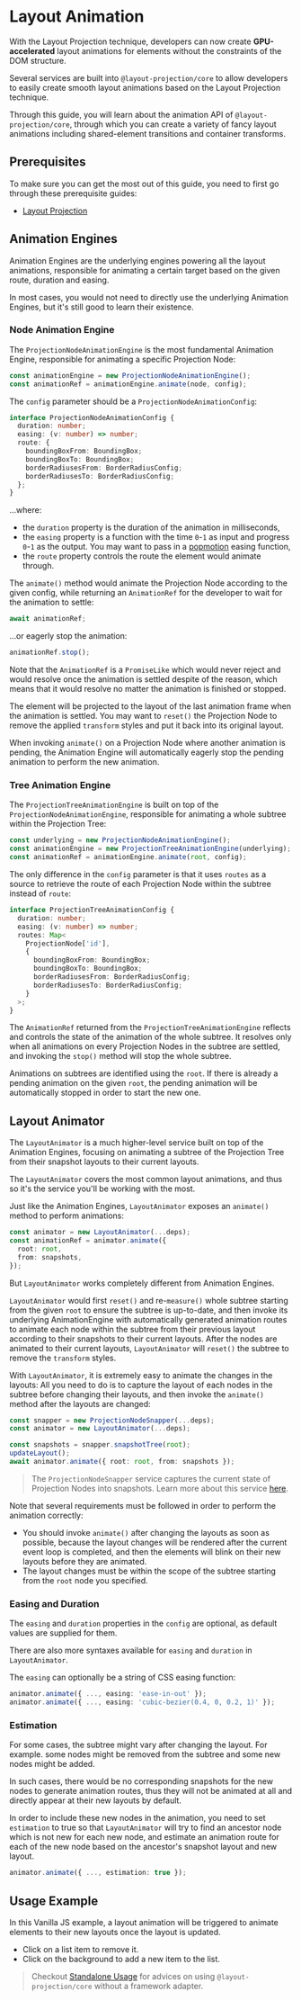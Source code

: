 # Layout Animation

With the Layout Projection technique, developers can now create **GPU-accelerated** layout animations for elements without the constraints of the DOM structure.

Several services are built into `@layout-projection/core` to allow developers to easily create smooth layout animations based on the Layout Projection technique.

Through this guide, you will learn about the animation API of `@layout-projection/core`, through which you can create a variety of fancy layout animations including shared-element transitions and container transforms.

## Prerequisites

To make sure you can get the most out of this guide, you need to first go through these prerequisite guides:

- [Layout Projection](./layout-projection.md)

## Animation Engines

Animation Engines are the underlying engines powering all the layout animations, responsible for animating a certain target based on the given route, duration and easing.

In most cases, you would not need to directly use the underlying Animation Engines, but it's still good to learn their existence.

### Node Animation Engine

The `ProjectionNodeAnimationEngine` is the most fundamental Animation Engine, responsible for animating a specific Projection Node:

```ts
const animationEngine = new ProjectionNodeAnimationEngine();
const animationRef = animationEngine.animate(node, config);
```

The `config` parameter should be a `ProjectionNodeAnimationConfig`:

```ts
interface ProjectionNodeAnimationConfig {
  duration: number;
  easing: (v: number) => number;
  route: {
    boundingBoxFrom: BoundingBox;
    boundingBoxTo: BoundingBox;
    borderRadiusesFrom: BorderRadiusConfig;
    borderRadiusesTo: BorderRadiusConfig;
  };
}
```

...where:

- the `duration` property is the duration of the animation in milliseconds,
- the `easing` property is a function with the time `0`-`1` as input and progress `0`-`1` as the output. You may want to pass in a [popmotion](https://popmotion.io) easing function,
- the `route` property controls the route the element would animate through.

The `animate()` method would animate the Projection Node according to the given config, while returning an `AnimationRef` for the developer to wait for the animation to settle:

```ts
await animationRef;
```

...or eagerly stop the animation:

```ts
animationRef.stop();
```

Note that the `AnimationRef` is a `PromiseLike` which would never reject and would resolve once the animation is settled despite of the reason, which means that it would resolve no matter the animation is finished or stopped.

The element will be projected to the layout of the last animation frame when the animation is settled. You may want to `reset()` the Projection Node to remove the applied `transform` styles and put it back into its original layout.

When invoking `animate()` on a Projection Node where another animation is pending, the Animation Engine will automatically eagerly stop the pending animation to perform the new animation.

### Tree Animation Engine

The `ProjectionTreeAnimationEngine` is built on top of the `ProjectionNodeAnimationEngine`, responsible for animating a whole subtree within the Projection Tree:

```ts
const underlying = new ProjectionNodeAnimationEngine();
const animationEngine = new ProjectionTreeAnimationEngine(underlying);
const animationRef = animationEngine.animate(root, config);
```

The only difference in the `config` parameter is that it uses `routes` as a source to retrieve the route of each Projection Node within the subtree instead of `route`:

```ts
interface ProjectionTreeAnimationConfig {
  duration: number;
  easing: (v: number) => number;
  routes: Map<
    ProjectionNode['id'],
    {
      boundingBoxFrom: BoundingBox;
      boundingBoxTo: BoundingBox;
      borderRadiusesFrom: BorderRadiusConfig;
      borderRadiusesTo: BorderRadiusConfig;
    }
  >;
}
```

The `AnimationRef` returned from the `ProjectionTreeAnimationEngine` reflects and controls the state of the animation of the whole subtree. It resolves only when all animations on every Projection Nodes in the subtree are settled, and invoking the `stop()` method will stop the whole subtree.

Animations on subtrees are identified using the `root`. If there is already a pending animation on the given `root`, the pending animation will be automatically stopped in order to start the new one.

## Layout Animator

The `LayoutAnimator` is a much higher-level service built on top of the Animation Engines, focusing on animating a subtree of the Projection Tree from their snapshot layouts to their current layouts.

The `LayoutAnimator` covers the most common layout animations, and thus so it's the service you'll be working with the most.

Just like the Animation Engines, `LayoutAnimator` exposes an `animate()` method to perform animations:

```ts
const animator = new LayoutAnimator(...deps);
const animationRef = animator.animate({
  root: root,
  from: snapshots,
});
```

But `LayoutAnimator` works completely different from Animation Engines.

`LayoutAnimator` would first `reset()` and re-`measure()` whole subtree starting from the given `root` to ensure the subtree is up-to-date, and then invoke its underlying AnimationEngine with automatically generated animation routes to animate each node within the subtree from their previous layout according to their snapshots to their current layouts. After the nodes are animated to their current layouts, `LayoutAnimator` will `reset()` the subtree to remove the `transform` styles.

With `LayoutAnimator`, it is extremely easy to animate the changes in the layouts: All you need to do is to capture the layout of each nodes in the subtree before changing their layouts, and then invoke the `animate()` method after the layouts are changed:

```ts
const snapper = new ProjectionNodeSnapper(...deps);
const animator = new LayoutAnimator(...deps);

const snapshots = snapper.snapshotTree(root);
updateLayout();
await animator.animate({ root: root, from: snapshots });
```

> The `ProjectionNodeSnapper` service captures the current state of Projection Nodes into snapshots. Learn more about this service [here](./snapshots.md).

Note that several requirements must be followed in order to perform the animation correctly:

- You should invoke `animate()` after changing the layouts as soon as possible, because the layout changes will be rendered after the current event loop is completed, and then the elements will blink on their new layouts before they are animated.
- The layout changes must be within the scope of the subtree starting from the `root` node you specified.

### Easing and Duration

The `easing` and `duration` properties in the `config` are optional, as default values are supplied for them.

There are also more syntaxes available for `easing` and `duration` in `LayoutAnimator`.

The `easing` can optionally be a string of CSS easing function:

```ts
animator.animate({ ..., easing: 'ease-in-out' });
animator.animate({ ..., easing: 'cubic-bezier(0.4, 0, 0.2, 1)' });
```

### Estimation

For some cases, the subtree might vary after changing the layout. For example. some nodes might be removed from the subtree and some new nodes might be added.

In such cases, there would be no corresponding snapshots for the new nodes to generate animation routes, thus they will not be animated at all and directly appear at their new layouts by default.

In order to include these new nodes in the animation, you need to set `estimation` to true so that `LayoutAnimator` will try to find an ancestor node which is not new for each new node, and estimate an animation route for each of the new node based on the ancestor's snapshot layout and new layout.

```ts
animator.animate({ ..., estimation: true });
```

## Usage Example

In this Vanilla JS example, a layout animation will be triggered to animate elements to their new layouts once the layout is updated.

- Click on a list item to remove it.
- Click on the background to add a new item to the list.

<md-iframe src="https://stackblitz.com/edit/layout-projection-example-list?embed=1&file=index.ts&hideNavigation=1&view=preview">
</md-iframe>

> Checkout [Standalone Usage](./standalone-usage.md) for advices on using `@layout-projection/core` without a framework adapter.
